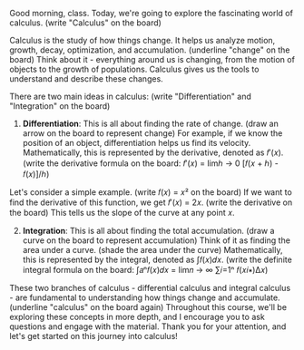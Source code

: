 Good morning, class. Today, we're going to explore the fascinating world of calculus. (write "Calculus" on the board)

Calculus is the study of how things change. It helps us analyze motion, growth, decay, optimization, and accumulation. (underline "change" on the board) Think about it - everything around us is changing, from the motion of objects to the growth of populations. Calculus gives us the tools to understand and describe these changes.

There are two main ideas in calculus: (write "Differentiation" and "Integration" on the board)

1. **Differentiation**: This is all about finding the rate of change. (draw an arrow on the board to represent change) For example, if we know the position of an object, differentiation helps us find its velocity. Mathematically, this is represented by the derivative, denoted as 𝑓′(𝑥). (write the derivative formula on the board: 𝑓′(𝑥) = lim⁡ℎ → 0 [𝑓(𝑥 + ℎ) - 𝑓(𝑥)]/ℎ)

Let's consider a simple example. (write 𝑓(𝑥) = 𝑥² on the board) If we want to find the derivative of this function, we get 𝑓′(𝑥) = 2𝑥. (write the derivative on the board) This tells us the slope of the curve at any point 𝑥.

2. **Integration**: This is all about finding the total accumulation. (draw a curve on the board to represent accumulation) Think of it as finding the area under a curve. (shade the area under the curve) Mathematically, this is represented by the integral, denoted as ∫𝑓(𝑥)𝑑𝑥. (write the definite integral formula on the board: ∫𝑎ⁿ𝑓(𝑥)𝑑𝑥 = lim⁡𝑛 → ∞ ∑𝑖=1ⁿ 𝑓(𝑥𝑖∗)Δ𝑥)

These two branches of calculus - differential calculus and integral calculus - are fundamental to understanding how things change and accumulate. (underline "calculus" on the board again) Throughout this course, we'll be exploring these concepts in more depth, and I encourage you to ask questions and engage with the material. Thank you for your attention, and let's get started on this journey into calculus!